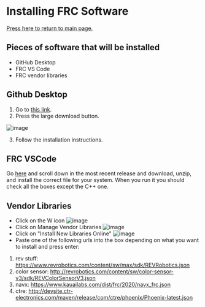 # Installing FRC Software

[Press here to return to main page.](https://github.com/iron-claw-972/Curriculum2020)

## Pieces of software that will be installed

- GitHub Desktop
- FRC VS Code
- FRC vendor libraries

## Github Desktop

1. Go to [this link](https://desktop.github.com/).
2. Press the large download button.

![image](https://github.com/iron-claw-972/Curriculum2020/blob/master/images/github_desktop_download.png)

3. Follow the installation instructions.

## FRC VSCode

Go [here](https://github.com/wpilibsuite/allwpilib/releases) and scroll down in the most recent release and download, unzip, and install the correct file for your system. When you run it you should check all the boxes except the C++ one.

## Vendor Libraries
 - Click on the W icon
![image](https://github.com/iron-claw-972/Curriculum2020/blob/master/images/w-icon.png)
 - Click on Manage Vendor Libraries
![image](https://github.com/iron-claw-972/Curriculum2020/blob/master/images/vendorclick.png)
 - Click on "Install New Libraries Online"
![image](https://github.com/iron-claw-972/Curriculum2020/blob/master/images/onlineinstall.png)
 - Paste one of the following urls into the box depending on what you want to install and press enter:
 1. rev stuff: https://www.revrobotics.com/content/sw/max/sdk/REVRobotics.json
 2. color sensor: http://revrobotics.com/content/sw/color-sensor-v3/sdk/REVColorSensorV3.json
 3. navx: https://www.kauailabs.com/dist/frc/2020/navx_frc.json
 4. ctre: http://devsite.ctr-electronics.com/maven/release/com/ctre/phoenix/Phoenix-latest.json
 
